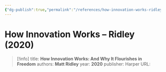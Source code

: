 ```yaml
---
{"dg-publish":true,"permalink":"/references/how-innovation-works-ridley-2020/"}
---
```



# How Innovation Works – Ridley (2020)

> [!info]
> title: **How Innovation Works: And Why It Flourishes in Freedom**
> authors: **Matt Ridley**
> year: **2020**
> publisher: Harper
> URL: 


